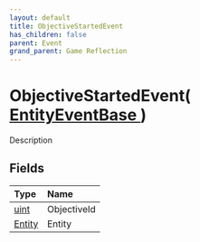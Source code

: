 ```yaml
---
layout: default
title: ObjectiveStartedEvent
has_children: false
parent: Event
grand_parent: Game Reflection
---
```

# ObjectiveStartedEvent( [ EntityEventBase ](/docs/game-reflection/events/entity_event_base) )
Description 

## Fields

| Type | Name |
|:-------------|:--------------|
| [uint](/docs/game-reflection/components/uint) | ObjectiveId |
| [Entity](/docs/game-reflection/classes/entity) | Entity |

